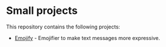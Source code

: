 # Small projects
This repository contains the following projects:
* [Emojify](https://github.com/sgneves/small-projects/tree/main/Emojify) - Emojifier to make text messages more expressive.
